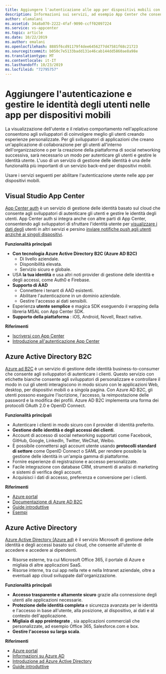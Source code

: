```yaml
---
title: Aggiungere l'autenticazione alle app per dispositivi mobili con Visual Studio App Center e i servizi di Azure
description: Informazioni sui servizi, ad esempio App Center che consentono di configurare l'autenticazione utente e consentire alle applicazioni per dispositivi mobili di eseguire l'autenticazione con gli account di social networking, Azure Active Directory e l'autenticazione personalizzata.
author: elamalani
ms.assetid: 34a8a070-2222-4faf-9090-ccff02097224
ms.service: vs-appcenter
ms.topic: article
ms.date: 10/22/2019
ms.author: emalani
ms.openlocfilehash: 8885f6cd91179f4dee6456277d47581f68c21723
ms.sourcegitcommit: b050c7e5133badd131e46cab144dd5860ae8a98e
ms.translationtype: MT
ms.contentlocale: it-IT
ms.lasthandoff: 10/23/2019
ms.locfileid: "72795757"
---
```

# <a name="add-authentication-and-manage-user-identities-in-your-mobile-apps"></a>Aggiungere l'autenticazione e gestire le identità degli utenti nelle app per dispositivi mobili

La visualizzazione dell'utente e il relativo comportamento nell'applicazione consentono agli sviluppatori di coinvolgere meglio gli utenti creando esperienze personalizzate. Per gli sviluppatori di applicazioni che creano un'applicazione di collaborazione per gli utenti all'interno dell'organizzazione o per la creazione della piattaforma di social networking successiva, sarà necessario un modo per autenticare gli utenti e gestire le identità utente. L'uso di un servizio di gestione delle identità è una delle funzionalità più importanti di un servizio back-end per dispositivi mobili.

Usare i servizi seguenti per abilitare l'autenticazione utente nelle app per dispositivi mobili.

## <a name="visual-studio-app-center"></a>Visual Studio App Center
[App Center auth](/appcenter/auth/) è un servizio di gestione delle identità basato sul cloud che consente agli sviluppatori di autenticare gli utenti e gestire le identità degli utenti. App Center auth si integra anche con altre parti di App Center, consentendo agli sviluppatori di sfruttare l'identità utente per [visualizzare i dati degli](/appcenter/data/index) utenti in altri servizi e persino [inviare notifiche push agli utenti anziché ai singoli dispositivi](/appcenter/push/push-to-user#app-center-auth-set-identity). 

**Funzionalità principali**
- **Con tecnologia Azure Active Directory B2C (Azure AD B2C)** 
    - Di livello aziendale.
    - Disponibilità elevata.
    - Servizio sicuro e globale.
- USA **la tua identità** e usa altri noti provider di gestione delle identità e degli accessi, come Auth0 e Firebase.
- **Supporto di AAD** 
    - Connettere i tenant di AAD esistenti. 
    - Abilitare l'autenticazione in un dominio aziendale.
    - Gestire l'accesso ai dati sensibili.
- Esperienza **utente semplice** e magica SDK eseguendo il wrapping della libreria MSAL con App Center SDK.
- **Supporto della piattaforma** : iOS, Android, Novell, React native.

**Riferimenti**
- [Iscriversi con App Center](https://appcenter.ms/signup?utm_source=Mobile%20Development%20Docs&utm_medium=Azure&utm_campaign=New%20azure%20docs) 
- [Introduzione all'autenticazione App Center](/appcenter/auth/)

## <a name="azure-active-directory-b2c"></a>Azure Active Directory B2C
[Azure ad B2C](https://azure.microsoft.com/services/active-directory-b2c/) è un servizio di gestione delle identità business-to-consumer che consente agli sviluppatori di autenticare i clienti. Questo servizio con etichette bianche consente agli sviluppatori di personalizzare e controllare il modo in cui gli utenti interagiscono in modo sicuro con le applicazioni Web, desktop, per dispositivi mobili o a singola pagina. Con Azure AD B2C, gli utenti possono eseguire l'iscrizione, l'accesso, la reimpostazione delle password e la modifica dei profili. Azure AD B2C implementa una forma dei protocolli OAuth 2.0 e OpenID Connect. 

**Funzionalità principali**
- Autenticare i clienti in modo sicuro con il provider di identità preferito.
- **Gestione delle identità e degli accessi dei clienti**.
- Account di accesso di social networking supportati come Facebook, GitHub, Google, LinkedIn, Twitter, WeChat, Weibo.
- È possibile connettersi agli account utente usando **protocolli standard di settore** come OpenID Connect o SAML per rendere possibile la gestione delle identità in un'ampia gamma di piattaforme.
- Fornire esperienze di registrazione e accesso personalizzate.
- Facile integrazione con database CRM, strumenti di analisi di marketing e sistemi di verifica degli account.
- Acquisisci i dati di accesso, preferenza e conversione per i clienti.

**Riferimenti**
- [Azure portal](https://portal.azure.com/)
- [Documentazione di Azure AD B2C](/azure/active-directory-b2c/)
- [Guide introduttive](/azure/active-directory-b2c/active-directory-b2c-quickstarts-web-app)
- [Esempi](/azure/active-directory-b2c/code-samples)

## <a name="azure-active-directory"></a>Azure Active Directory
[Azure Active Directory (Azure ad)](https://azure.microsoft.com/services/active-directory/) è il servizio Microsoft di gestione delle identità e degli accessi basato sul cloud, che consente all'utente di accedere e accedere ai dipendenti.
- Risorse esterne, tra cui Microsoft Office 365, il portale di Azure e migliaia di altre applicazioni SaaS.
- Risorse interne, tra cui app nella rete e nella Intranet aziendale, oltre a eventuali app cloud sviluppate dall'organizzazione.

**Funzionalità principali**
- **Accesso trasparente e altamente sicuro** grazie alla connessione degli utenti alle applicazioni necessarie.
- **Protezione delle identità completa** e sicurezza avanzata per le identità e l'accesso in base all'utente, alla posizione, al dispositivo, ai dati e al contesto dell'applicazione.
- **Migliaia di app preintegrate** , sia applicazioni commerciali che personalizzate, ad esempio Office 365, Salesforce.com e box.
- **Gestire l'accesso su larga scala**.

**Riferimenti**
- [Azure portal](https://portal.azure.com/)
- [Informazioni su Azure AD](/azure/active-directory/fundamentals/active-directory-whatis)
- [Introduzione ad Azure Active Directory](/azure/active-directory/fundamentals/active-directory-whatis)
- [Guide introduttive](/azure/active-directory/fundamentals/active-directory-access-create-new-tenant)